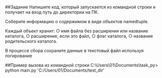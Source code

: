 ##Задание
Напишите код, который запускается из командной строки и получает на вход путь до директории на ПК.

Соберите информацию о содержимом в виде объектов namedtuple.

Каждый объект хранит:
○ имя файла без расширения или название каталога,
○ расширение, если это файл,
○ флаг каталога,
○ название родительского каталога.

В процессе сбора сохраните данные в текстовый файл используя логирование

##Пример вызова из командной строки
C:\Users\01\Documents\task_py> python main.py 'C:/Users/01/Documents/test_dir'
